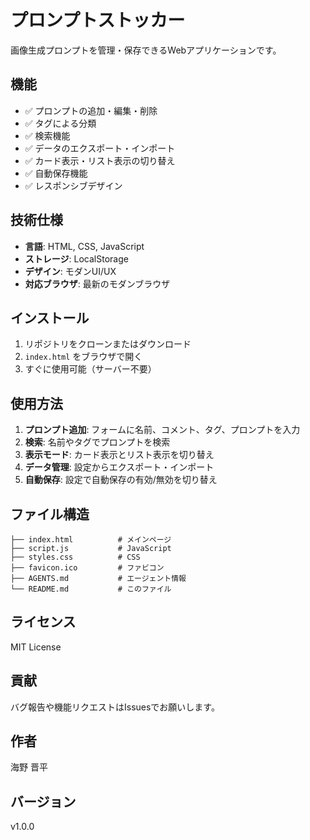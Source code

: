# プロンプトストッカー

画像生成プロンプトを管理・保存できるWebアプリケーションです。

## 機能

- ✅ プロンプトの追加・編集・削除
- ✅ タグによる分類
- ✅ 検索機能
- ✅ データのエクスポート・インポート
- ✅ カード表示・リスト表示の切り替え
- ✅ 自動保存機能
- ✅ レスポンシブデザイン

## 技術仕様

- **言語**: HTML, CSS, JavaScript
- **ストレージ**: LocalStorage
- **デザイン**: モダンUI/UX
- **対応ブラウザ**: 最新のモダンブラウザ

## インストール

1. リポジトリをクローンまたはダウンロード
2. `index.html` をブラウザで開く
3. すぐに使用可能（サーバー不要）

## 使用方法

1. **プロンプト追加**: フォームに名前、コメント、タグ、プロンプトを入力
2. **検索**: 名前やタグでプロンプトを検索
3. **表示モード**: カード表示とリスト表示を切り替え
4. **データ管理**: 設定からエクスポート・インポート
5. **自動保存**: 設定で自動保存の有効/無効を切り替え

## ファイル構造

```
├── index.html          # メインページ
├── script.js           # JavaScript
├── styles.css          # CSS
├── favicon.ico         # ファビコン
├── AGENTS.md           # エージェント情報
└── README.md           # このファイル
```

## ライセンス

MIT License

## 貢献

バグ報告や機能リクエストはIssuesでお願いします。

## 作者

海野 晋平

## バージョン

v1.0.0
